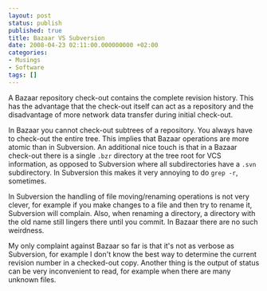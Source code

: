 ```yaml
---
layout: post
status: publish
published: true
title: Bazaar VS Subversion
date: 2008-04-23 02:11:00.000000000 +02:00
categories:
- Musings
- Software
tags: []
---
```

A Bazaar repository check-out contains the complete revision history. This has the advantage that the check-out itself can act as a repository and the disadvantage of more network data transfer during initial check-out.

In Bazaar you cannot check-out subtrees of a repository. You always have to check-out the entire tree. This implies that Bazaar operations are more atomic than in Subversion. An additional nice touch is that in a Bazaar check-out there is a single `.bzr` directory at the tree root for VCS information, as opposed to Subversion where all subdirectories have a `.svn` subdirectory. In Subversion this makes it very annoying to do `grep -r`, sometimes.

In Subversion the handling of file moving/renaming operations is not very clever, for example if you make changes to a file and then try to rename it, Subversion will complain. Also, when renaming a directory, a directory with the old name still lingers there until you commit. In Bazaar there are no such weirdness.

My only complaint against Bazaar so far is that it's not as verbose as Subversion, for example I don't know the best way to determine the current revision number in a checked-out copy. Another thing is the output of status can be very inconvenient to read, for example when there are many unknown files.
